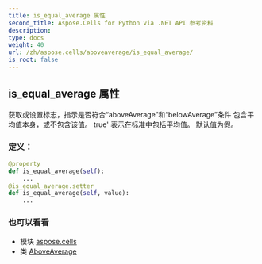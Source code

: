 ```yaml
---
title: is_equal_average 属性
second_title: Aspose.Cells for Python via .NET API 参考资料
description:
type: docs
weight: 40
url: /zh/aspose.cells/aboveaverage/is_equal_average/
is_root: false
---
```

## is_equal_average 属性

获取或设置标志，指示是否符合“aboveAverage”和“belowAverage”条件
包含平均值本身，或不包含该值。
true' 表示在标准中包括平均值。
默认值为假。
### 定义：
```python
@property
def is_equal_average(self):
    ...
@is_equal_average.setter
def is_equal_average(self, value):
    ...
```

### 也可以看看
* 模块 [aspose.cells](../../)
* 类 [AboveAverage](/cells/python-net/zh/aspose.cells/aboveaverage)
